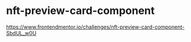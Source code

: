 # nft-preview-card-component
https://www.frontendmentor.io/challenges/nft-preview-card-component-SbdUL_w0U
